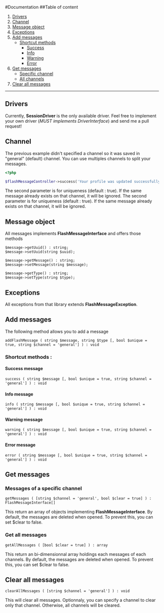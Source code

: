 #Documentation
##Table of content

1. [Drivers](#drivers)
2. [Channel](#channel)
3. [Message object](#message-object)
4. [Exceptions](#exceptions)
5. [Add messages](#add-messages)
    * [Shortcut methods](#add-messages-shortcut-methods)
        * [Success](#add-messages-success)
        * [Info](#add-messages-info)
        * [Warning](#add-messages-warning)
        * [Error](#add-messages-error)
6. [Get messages](#get-messages)
    * [Specific channel](#get-messages-channel)
    * [All channels](#get-all-messages)
7. [Clear all messages](#clear-all-messages)

----

<a name="drivers"></a>
## Drivers
Currently, **SessionDriver** is the only available driver. Feel free to implement your own driver (*MUST implements DriverInterface*) and send me a pull request!

<a name="channel"></a>
## Channel

The previous example didn't specified a channel so it was saved in "general" (default) channel. You can use multiples channels to split your messages.

```php
<?php

$flashMessageController->success('Your profile was updated successfully !', true, 'account.messages');
```

The second parameter is for uniqueness (default : true). If the same message already exists on that channel, it will be ignored.
The second parameter is for uniqueness (default : true). If the same message already exists on that channel, it will be ignored.

<a name="message-object"></a>
## Message object

All messages implements **FlashMessageInterface** and offers those methods

```
$message->getUuid() : string;
$message->setUuid(string $uuid);

$message->getMessage() : string;
$message->setMessage(string $message);

$message->getType() : string;
$message->setType(string $type);
```

<a name="exceptions"></a>
## Exceptions
All exceptions from that library extends **FlashMessageException**.

<a name="add-messages"></a>
## Add messages

The following method allows you to add a message

```
addFlashMessage ( string $message, string $type [, bool $unique = true, string $channel = 'general'] ) : void
```
<a name="add-messages-shortcut-methods"></a>
### Shortcut methods :
<a name="add-messages-success"></a>
#### Success message

```
success ( string $message [, bool $unique = true, string $channel = 'general'] ) : void
```
<a name="add-messages-info"></a>
#### Info message

```
info ( string $message [, bool $unique = true, string $channel = 'general'] ) : void
```
<a name="add-messages-warning"></a>
#### Warning message

```
warning ( string $message [, bool $unique = true, string $channel = 'general'] ) : void
```
<a name="add-messages-error"></a>
#### Error message

```
error ( string $message [, bool $unique = true, string $channel = 'general'] ) : void
```
<a name="get-messages"></a>
## Get messages
<a name="get-messages-channel"></a>
### Messages of a specific channel

```
getMessages ( [string $channel = 'general', bool $clear = true] ) : FlashMessageInterface[]
```
This return an array of objects implementing **FlashMessageInterface**. By default, the messages are deleted when opened. To prevent this, you can set $clear to false.

<a name="get-all-messages"></a>
### Get all messages

```
getAllMessages ( [bool $clear = true] ) : array
```
This return an bi-dimensionnal array holdings each messages of each channels. By default, the messages are deleted when opened. To prevent this, you can set $clear to false.

<a name="clear-all-messages"></a>
## Clear all messages

```
clearAllMessages ( [string $channel = 'general'] ) : void
```

This will clear all messages. Optionnaly, you can specify a channel to clear only that channel. Otherwise, all channels will be cleared.
